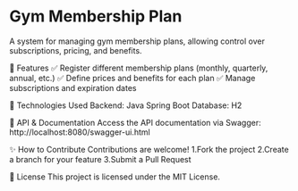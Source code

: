 # Gym Membership Plan

A system for managing gym membership plans, allowing control over subscriptions, pricing, and benefits.

📌 Features
✅ Register different membership plans (monthly, quarterly, annual, etc.)
✅ Define prices and benefits for each plan
✅ Manage subscriptions and expiration dates

🚀 Technologies Used
Backend: Java Spring Boot
Database: H2

📜 API & Documentation
Access the API documentation via Swagger: http://localhost:8080/swagger-ui.html  

✨ How to Contribute
Contributions are welcome!
1.Fork the project
2.Create a branch for your feature
3.Submit a Pull Request

📄 License
This project is licensed under the MIT License.
